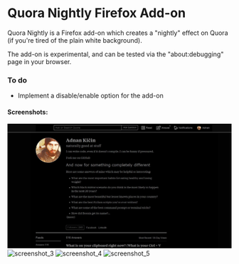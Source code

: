 # Quora Nightly Firefox Add-on

Quora Nightly is a Firefox add-on which creates a "nightly" effect on Quora (if you're tired of the plain white background).

The add-on is experimental, and can be tested via the "about:debugging" page in your browser.

### To do
* Implement a disable/enable option for the add-on 

#### Screenshots:
![screenshot](https://github.com/TheAdnan/Quora-Nightly/blob/master/test_screenshot/Screenshot_1.jpg)
![screenshot_3](https://user-images.githubusercontent.com/8043309/31342476-e1719376-acda-11e7-8cba-b97e88b215d5.jpg)
![screenshot_4](https://user-images.githubusercontent.com/8043309/31342485-ee0bdbbe-acda-11e7-80a7-70da15459ae8.jpg)
![screenshot_5](https://user-images.githubusercontent.com/8043309/31342495-f39c5900-acda-11e7-8bd4-e06c4e432788.jpg)

